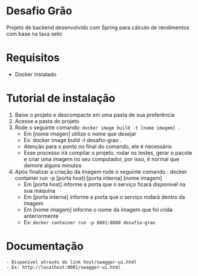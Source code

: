 # Desafio Grão
Projeto de backend desenvolvido com Spring para cálculo de rendimentos com base na taxa selic

# Requisitos
  - Docker instalado

# Tutorial de instalação
  1) Baixe o projeto e descompacte em uma pasta de sua preferência
  2) Acesse a pasta do projeto
  3) Rode o seguinte comando: ```docker image build -t [nome imagem] .```
     - Em [nome imagen] utilize o nome que desejar
     - Ex: docker image build -t desafio-grao .
     - Atenção para o ponto no final do comando, ele é necessário
     - Esse processo irá compilar o projeto, rodar os testes, gerar o pacote e criar uma imagem no seu computador, por isso, é normal que demore alguns minutos
  4) Após finalizar a criação da imagem rode o seguinte comando : docker container run -p [porta host]:[porta interna] [nome imagem]
     - Em [porta host] informe a porta que o serviço ficará disponível na sua máquina
     - Em [porta interna] informe a porta que o serviço rodará dentro da imagem
     - Em [nome imagem] informe o nome da imagem que foi crida anteriormente
     - Ex: ```docker container run -p 8081:8080 desafio-grao```
    
  # Documentação
    - Disponível através do link host/swagger-ui.html
    - Ex: http://localhost:8081/swagger-ui.html
   
